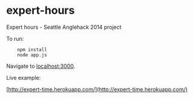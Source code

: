 expert-hours
============

Expert hours - Seattle Anglehack 2014 project

To run:

        npm install
        node app.js
    
Navigate to [localhost:3000](http://localhost:3000).

Live example:

[http://expert-time.herokuapp.com/](http://expert-time.herokuapp.com/)
